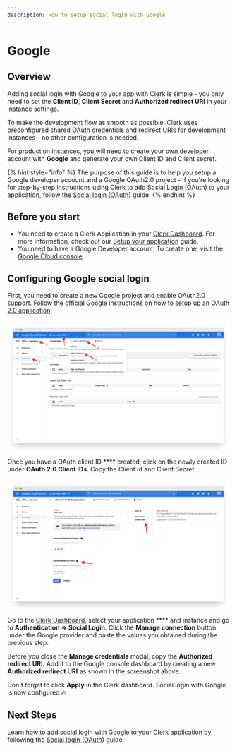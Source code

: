 ```yaml
---
description: How to setup social login with Google
---
```


# Google

## Overview

Adding social login with Google to your app with Clerk is simple -  you only need to set the **Client ID**, **Client Secret** and **Authorized redirect URI** in your instance settings.

To make the development flow as smooth as possible, Clerk uses preconfigured shared OAuth credentials and redirect URIs for development instances - no other configuration is needed.&#x20;

For production instances, you will need to create your own developer account with **Google** and generate your own Client ID and Client secret.

{% hint style="info" %}
The purpose of this guide is to help you setup a Google developer account and a Google OAuth2.0 project - if you're looking for step-by-step instructions using Clerk to add Social Login (OAuth) to your application, follow the [Social login (OAuth)](../../popular-guides/social-login-oauth.md) guide.
{% endhint %}

## Before you start

* You need to create a Clerk Application in your [Clerk Dashboard](https://dashboard.clerk.dev). For more information, check out our [Setup your application](../../popular-guides/setup-your-application.md) guide.
* You need to have a Google Developer account. To create one, visit the [Google Cloud console](https://console.developers.google.com).

## Configuring Google social login

First, you need to create a new Google project and enable OAuth2.0 support. Follow the official Google instructions on [how to setup up an OAuth 2.0 application](https://support.google.com/cloud/answer/6158849?hl=en).

![Creating an OAuth client ID in Google Cloud console.](../../.gitbook/assets/screely-1628371792291.png)

Once you have a OAuth client ID **** created, click on the newly created ID under **OAuth 2.0 Client IDs**. Copy the Client Id and Client Secret.&#x20;

![Copying the Client ID and Client Secret](../../.gitbook/assets/screely-1628372330828.png)

Go to the [Clerk Dashboard](https://dashboard.clerk.dev), select your application **** and instance and go to **Authentication -> Social Login**.  Click the **Manage connection** button under the Google provider and paste the values you obtained during the previous step.

Before you close the **Manage credentials** modal, copy the **Authorized redirect URI.** Add it to the Google console dashboard by creating a new **Authorized redirect URI** as shown in the screenshot above.&#x20;

Don't forget to click **Apply** in the Clerk dashboard. Social login with Google is now configured 🔥&#x20;

## Next Steps

Learn how to add social login with Google to your Clerk application by following the [Social login (OAuth)](../../popular-guides/social-login-oauth.md) guide.

